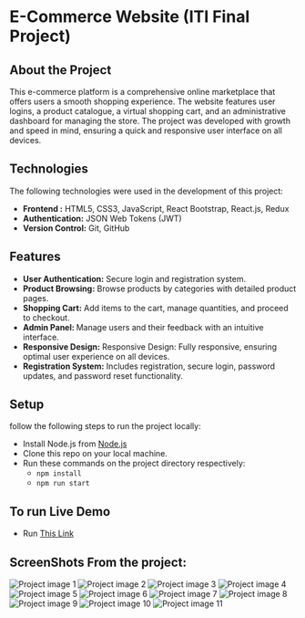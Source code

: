 # E-Commerce Website (ITI Final Project)

## About the Project

This e-commerce platform is a comprehensive online marketplace that offers users a smooth shopping experience. The website features user logins, a product catalogue, a virtual shopping cart, and an administrative dashboard for managing the store. The project was developed with growth and speed in mind, ensuring a quick and responsive user interface on all devices.

## Technologies

The following technologies were used in the development of this project:

<ul>
  <li><strong>Frontend :</strong> HTML5, CSS3, JavaScript, React Bootstrap, React.js, Redux</li>
  <li><strong>Authentication:</strong> JSON Web Tokens (JWT)</li>
  <li><strong>Version Control:</strong>  Git, GitHub </li>
</ul>

## Features

<ul>
  <li><strong>User Authentication:</strong> Secure login and registration system.</li>
  <li><strong>Product Browsing:</strong> Browse products by categories with detailed product pages.</li>
  <li><strong>Shopping Cart:</strong> Add items to the cart, manage quantities, and proceed to checkout.</li>
  <li><strong>Admin Panel: </strong> Manage users and their feedback with an intuitive interface.</li>
  <li><strong>Responsive Design:</strong> Responsive Design: Fully responsive, ensuring optimal user experience on all devices.</li>
  <li><strong>Registration System:</strong> Includes registration, secure login, password updates, and password reset functionality.</li>
</ul>

## Setup

follow the following steps to run the project locally:

<ul>
  <li>Install Node.js from <a href="https://nodejs.org/en" target="_blank">Node.js</a></li>
  <li>Clone this repo on your local machine.</li>
  <li>Run these commands on the project directory respectively:
  <ul>
    <li><code>npm install</code></li>
    <li><code>npm run start</code></li>
  </ul>
  </li>
</ul>

## To run Live Demo

<ul>
  <li>Run <a href="https://ahmedwael29.github.io/ITI-Final-Project/" target="_blank">This Link</a></li>
</ul>

## ScreenShots From the project:

<picture>
  <img alt="Project image 1" src="./src/assets/ProjectScreenshots/1.png">
</picture>
<picture>
  <img alt="Project image 2" src="./src/assets/ProjectScreenshots/5.png">
</picture>
<picture>
  <img alt="Project image 3" src="./src/assets/ProjectScreenshots/2.png">
</picture>
<picture>
  <img alt="Project image 4" src="./src/assets/ProjectScreenshots/7.png">
</picture>
<picture>
  <img alt="Project image 5" src="./src/assets/ProjectScreenshots/3.png">
</picture>
<picture>
  <img alt="Project image 6" src="./src/assets/ProjectScreenshots/4.png">
</picture>
<picture>
  <img alt="Project image 7" src="./src/assets/ProjectScreenshots/6.png">
</picture>
<picture>
  <img alt="Project image 8" src="./src/assets/ProjectScreenshots/8.png">
</picture>
<picture>
  <img alt="Project image 9" src="./src/assets/ProjectScreenshots/9.png">
</picture>
<picture>
  <img alt="Project image 10" src="./src/assets/ProjectScreenshots/10.png">
</picture>
<picture>
  <img alt="Project image 11" src="./src/assets/ProjectScreenshots/11.png">
</picture>
